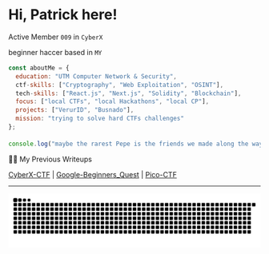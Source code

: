 # Hi, Patrick here!
Active Member `009` in `CyberX`

beginner haccer based in `MY`

```js
const aboutMe = {
  education: "UTM Computer Network & Security",
  ctf-skills: ["Cryptography", "Web Exploitation", "OSINT"],
  tech-skills: ["React.js", "Next.js", "Solidity", "Blockchain"],
  focus: ["local CTFs", "local Hackathons", "local CP"],
  projects: ["VerurID", "Busnado"],
  mission: "trying to solve hard CTFs challenges"
};

console.log("maybe the rarest Pepe is the friends we made along the way");
```

✍🏻 My Previous Writeups

[CyberX-CTF](https://github.com/Exberg/ctf-writeups/blob/main/cyberx-ctf.md) | [Google-Beginners_Quest](https://github.com/Exberg/ctf-writeups/blob/main/google-beginners_quest/google-beginners_quest.md) | [Pico-CTF](https://github.com/Exberg/ctf-writeups/blob/main/pico-ctf.md)

---

![snake gif](https://github.com/Exberg/Exberg/blob/output/github-snake-dark.svg)
